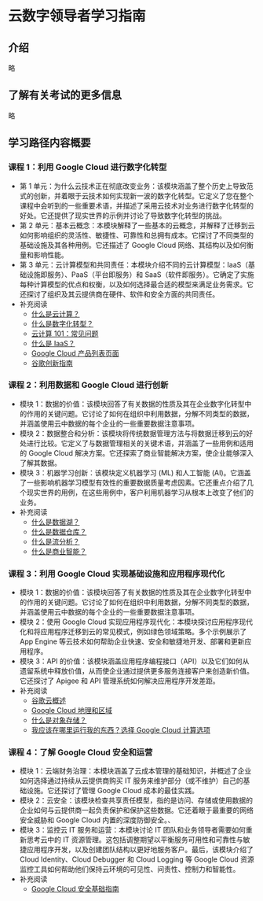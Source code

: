 # 云数字领导者学习指南
## 介绍
略

## 了解有关考试的更多信息
略

## 学习路径内容概要
### 课程 1：利用 Google Cloud 进行数字化转型
* 第 1 单元：为什么云技术正在彻底改变业务：该模块涵盖了整个历史上导致范式的创新，并着眼于云技术如何实现新一波的数字化转型。它定义了您在整个课程中会听到的一些重要术语，并描述了采用云技术对业务进行数字化转型的好处。它还提供了现实世界的示例并讨论了导致数字化转型的挑战。
* 第 2 单元：基本云概念：本模块解释了一些基本的云概念，并解释了迁移到云如何影响组织的灵活性、敏捷性、可靠性和总拥有成本。它探讨了不同类型的基础设施及其各种用例。它还描述了 Google Cloud 网络、其结构以及如何衡量和影响性能。
* 第 3 单元：云计算模型和共同责任：本模块介绍不同的云计算模型：IaaS（基础设施即服务）、PaaS（平台即服务）和 SaaS（软件即服务）。它确定了实施每种计算模型的优点和权衡，以及如何选择最合适的模型来满足业务需求。它还探讨了组织及其云提供商在硬件、软件和安全方面的共同责任。
* 补充阅读
  * [什么是云计算？](https://cloud.google.com/learn/what-is-cloud-computing?hl=zh-cn)
  * [什么是数字化转型？](https://cloud.google.com/learn/what-is-digital-transformation?hl=zh-cn)
  * [云计算 101：常见问题](https://cloud.google.com/blog/topics/inside-google-cloud/cloud-computing-101-frequently-asked-questions?hl=en)
  * [什么是 IaaS？](https://cloud.google.com/learn/what-is-iaas?hl=zh-cn)
  * [Google Cloud 产品列表页面](https://cloud.google.com/products?hl=zh-cn)
  * [谷歌创新指南](https://services.google.com/fh/files/misc/guide_to_innovation_2020_google_cloud.pdf)

### 课程 2：利用数据和 Google Cloud 进行创新
* 模块 1：数据的价值：该模块回答了有关数据的性质及其在企业数字化转型中的作用的关键问题。它讨论了如何在组织中利用数据，分解不同类型的数据，并涵盖使用云中数据的每个企业的一些重要数据注意事项。
* 模块 2：数据整合和分析：该模块将传统数据管理方法与将数据迁移到云的好处进行比较。它定义了与数据管理相关的关键术语，并涵盖了一些用例和适用的 Google Cloud 解决方案。它还探索了商业智能解决方案，使企业能够深入了解其数据。
* 模块 3：机器学习创新：该模块定义机器学习 (ML) 和人工智能 (AI)。它涵盖了一些影响机器学习模型有效性的重要数据质量考虑因素。它还重点介绍了几个现实世界的用例，在这些用例中，客户利用机器学习从根本上改变了他们的业务。
* 补充阅读
  * [什么是数据湖？](https://cloud.google.com/learn/what-is-a-data-lake?hl=zh-cn)
  * [什么是数据仓库？](https://cloud.google.com/learn/what-is-a-data-warehouse?hl=zh-cn)
  * [什么是流分析？](https://cloud.google.com/learn/what-is-streaming-analytics?hl=zh-cn)
  * [什么是商业智能？](https://cloud.google.com/learn/what-is-business-intelligence?hl=zh-cn)

### 课程 3：利用 Google Cloud 实现基础设施和应用程序现代化
* 模块 1：数据的价值：该模块回答了有关数据的性质及其在企业数字化转型中的作用的关键问题。它讨论了如何在组织中利用数据，分解不同类型的数据，并涵盖使用云中数据的每个企业的一些重要数据注意事项。
* 模块 2：使用 Google Cloud 实现应用程序现代化：本模块探讨应用程序现代化和将应用程序迁移到云的常见模式，例如绿色领域策略。多个示例展示了 App Engine 等云技术如何帮助企业快速、安全和敏捷地开发、部署和更新应用程序。
* 模块 3：API 的价值：该模块涵盖应用程序编程接口（API）以及它们如何从遗留系统中释放价值，从而使企业通过提供更多服务连接客户来创造新价值。它还探讨了 Apigee 和 API 管理系统如何解决应用程序开发差距。
* 补充阅读
  * [谷歌云概述](https://cloud.google.com/docs/overview?hl=zh-cn)
  * [Google Cloud 地理和区域](https://cloud.google.com/docs/geography-and-regions?hl=zh-cn)
  * [什么是对象存储？](https://cloud.google.com/learn/what-is-object-storage?hl=zh-cn)
  * [我应该在哪里运行我的东西？选择 Google Cloud 计算选项](https://cloud.google.com/blog/topics/developers-practitioners/where-should-i-run-my-stuff-choosing-google-cloud-compute-option?hl=en)

### 课程 4：了解 Google Cloud 安全和运营
* 模块 1：云端财务治理：本模块涵盖了云成本管理的基础知识，并概述了企业如何选择通过持续从云提供商购买 IT 服务来维护部分（或不维护）自己的基础设施。它还探讨了管理 Google Cloud 成本的最佳实践。
* 模块 2：云安全：该模块检查共享责任模型，指的是访问、存储或使用数据的企业如何与云提供商一起负责保护和保护这些数据。它还着眼于最重要的网络安全威胁和 Google Cloud 内置的深度防御安全。、
* 模块 3：监控云 IT 服务和运营：本模块讨论 IT 团队和业务领导者需要如何重新思考云中的 IT 资源管理。这包括调整期望以平衡服务可用性和可靠性与敏捷应用程序开发，以及创建团队结构以更好地服务客户。最后，该模块介绍了 Cloud Identity、Cloud Debugger 和 Cloud Logging 等 Google Cloud 资源监控工具如何帮助他们保持云环境的可见性、问责性、控制力和智能性。
* 补充阅读
  * [Google Cloud 安全基础指南](https://services.google.com/fh/files/misc/google-cloud-security-foundations-guide.pdf)
